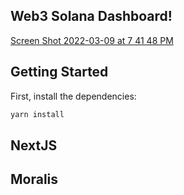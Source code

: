 ## Web3 Solana Dashboard!
[Screen Shot 2022-03-09 at 7 41 48 PM](https://user-images.githubusercontent.com/59614789/157568303-b5cf9c80-ad61-45d1-8951-87d13b7967e2.png)

## Getting Started

First, install the dependencies:

```bash
yarn install
```
## NextJS

## Moralis
